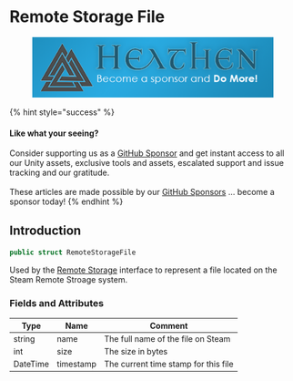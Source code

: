 # Remote Storage File



<figure><img src="../../../.gitbook/assets/512x128 Sponsor Banner.png" alt="Become a sponsor and Do More"><figcaption></figcaption></figure>

{% hint style="success" %}
#### Like what your seeing?

Consider supporting us as a [GitHub Sponsor](../../../) and get instant access to all our Unity assets, exclusive tools and assets, escalated support and issue tracking and our gratitude.\
\
These articles are made possible by our [GitHub Sponsors](https://github.com/sponsors/heathen-engineering) ... become a sponsor today!
{% endhint %}

## Introduction

```csharp
public struct RemoteStorageFile
```

Used by the [Remote Storage](../api/remote-storage.md) interface to represent a file located on the Steam Remote Stroage system.

### Fields and Attributes

| Type     | Name      | Comment                              |
| -------- | --------- | ------------------------------------ |
| string   | name      | The full name of the file on Steam   |
| int      | size      | The size in bytes                    |
| DateTime | timestamp | The current time stamp for this file |

